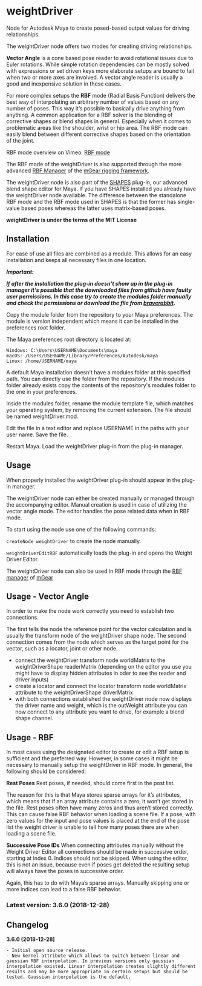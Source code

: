 # weightDriver
Node for Autodesk Maya to create posed-based output values for driving relationships.

The weightDriver node offers two modes for creating driving relationships.

**Vector Angle** is a cone based pose reader to avoid rotational issues due to Euler rotations. While simple rotation dependencies can be mostly solved with expressions or set driven keys more elaborate setups are bound to fail when two or more axes are involved. A vector angle reader is usually a good and inexpensive solution in these cases.

For more complex setups the **RBF** mode (Radial Basis Function) delivers the best way of interpolating an arbitrary number of values based on any number of poses. This way it’s possible to basically drive anything from anything. A common application for a RBF solver is the blending of corrective shapes or blend shapes in general. Especially when it comes to problematic areas like the shoulder, wrist or hip area. The RBF mode can easily blend between different corrective shapes based on the orientation of the joint.

RBF mode overview on Vimeo: [RBF mode](https://vimeo.com/196583536)

The RBF mode of the weightDriver is also supported through the more advanced [RBF Manager](https://www.youtube.com/watch?v=VyWCaE-YOwk) of the [mGear rigging framework](http://www.mgear-framework.com).

The weightDriver node is also part of the [SHAPES](http://www.braverabbit.com/shapes/) plug-in, our advanced blend shape editor for Maya. If you have SHAPES installed you already have the weightDriver node available.
The difference between the standalone RBF mode and the RBF mode used in SHAPES is that the former has single-value based poses whereas the latter uses matrix-based poses.

**weightDriver is under the terms of the MIT License**

## Installation

For ease of use all files are combined as a module. This allows for an easy installation and keeps all necessary files in one location.

**_Important:_**

**_If after the installation the plug-in doesn't show up in the plug-in manager it's possible that the downloaded files from github have faulty user permissions. In this case try to create the modules folder manually and check the permissions or download the file from [braverabbit](http://www.braverabbit.com/weightdriver/)._**

Copy the module folder from the repository to your Maya preferences. The module is version independent which means it can be installed in the preferences root folder.

The Maya preferences root directory is located at:

    Windows: C:\Users\USERNAME\Documents\maya
    macOS: /Users/USERNAME/Library/Preferences/Autodesk/maya
    Linux: /home/USERNAME/maya

A default Maya installation doesn't have a modules folder at this specified path. You can directly use the folder from the repository. If the modules folder already exists copy the contents of the repository's modules folder to the one in your preferences.

Inside the modules folder, rename the module template file, which matches your operating system, by removing the current extension. The file should be named weightDriver.mod.

Edit the file in a text editor and replace USERNAME in the paths with your user name. Save the file.

Restart Maya. Load the weightDriver plug-in from the plug-in manager.

## Usage

When properly installed the weightDriver plug-in should appear in the plug-in manager.

The weightDriver node can either be created manually or managed through the accompanying editor. Manual creation is used in case of utilizing the vector angle mode. The editor handles the pose related data when in RBF mode.

To start using the node use one of the following commands:

`createNode weightDriver` to create the node manually.

`weightDriverEditRBF` automatically loads the plug-in and opens the Weight Driver Editor.

The weightDriver node can also be used in RBF mode through the [RBF manager](https://www.youtube.com/watch?v=VyWCaE-YOwk) of [mGear](http://www.mgear-framework.com)

## Usage - Vector Angle

In order to make the node work correctly you need to establish two connections.

The first tells the node the reference point for the vector calculation and is usually the transform node of the weightDriver shape node. The second connection comes from the node which serves as the target point for the vector, such as a locator, joint or other node.

- connect the weightDriver transform node worldMatrix to the weightDriverShape readerMatrix (depending on the editor you use you might have to display hidden attributes in oder to see the reader and driver inputs)
- create a locator and connect the locator transform node worldMatrix attribute to the weightDriverShape driverMatrix
- with both connections established the weightDriver node now displays the driver name and weight, which is the outWeight attribute you can now connect to any attribute you want to drive, for example a blend shape channel.

## Usage - RBF

In most cases using the designated editor to create or edit a RBF setup is sufficient and the preferred way.
However, in some cases it might be necessary to manually setup the weightDriver in RBF mode. In general, the following should be considered:

**Rest Poses**
Rest poses, if needed, should come first in the post list.

The reason for this is that Maya stores sparse arrays for it’s attributes, which means that if an array attribute contains a zero, it won’t get stored in the file. Rest poses often have many zeros and thus aren’t stored correctly. This can cause false RBF behavior when loading a scene file. If a pose, with zero values for the input and pose values is placed at the end of the pose list the weight driver is unable to tell how many poses there are when loading a scene file.

**Successive Pose IDs**
When connecting attributes manually without the Weight Driver Editor all connections should be made in successive order, starting at index 0. Indices should not be skipped. When using the editor, this is not an issue, because even if poses get deleted the resulting setup will always have the poses in successive order.

Again, this has to do with Maya’s sparse arrays. Manually skipping one or more indices can lead to a false RBF behavior.

### Latest version: 3.6.0 (2018-12-28)


## Changelog

**3.6.0 (2018-12-28)**

    - Initial open source release.
    - New kernel attribute which allows to switch between linear and gaussian RBF interpolation. In previous versions only gaussian interpolation existed. Linear interpolation creates slightly different results and may be more appropriate in certain setups but should be tested. Gaussian interpolation is the default.

